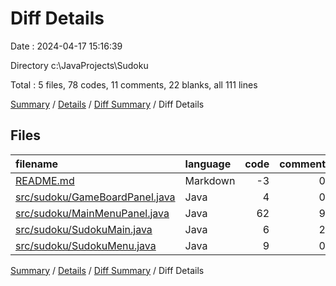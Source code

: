 # Diff Details

Date : 2024-04-17 15:16:39

Directory c:\\JavaProjects\\Sudoku

Total : 5 files,  78 codes, 11 comments, 22 blanks, all 111 lines

[Summary](results.md) / [Details](details.md) / [Diff Summary](diff.md) / Diff Details

## Files
| filename | language | code | comment | blank | total |
| :--- | :--- | ---: | ---: | ---: | ---: |
| [README.md](/README.md) | Markdown | -3 | 0 | -1 | -4 |
| [src/sudoku/GameBoardPanel.java](/src/sudoku/GameBoardPanel.java) | Java | 4 | 0 | 0 | 4 |
| [src/sudoku/MainMenuPanel.java](/src/sudoku/MainMenuPanel.java) | Java | 62 | 9 | 20 | 91 |
| [src/sudoku/SudokuMain.java](/src/sudoku/SudokuMain.java) | Java | 6 | 2 | 2 | 10 |
| [src/sudoku/SudokuMenu.java](/src/sudoku/SudokuMenu.java) | Java | 9 | 0 | 1 | 10 |

[Summary](results.md) / [Details](details.md) / [Diff Summary](diff.md) / Diff Details